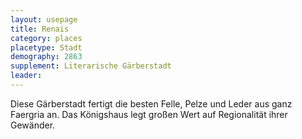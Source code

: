 ```yaml
---
layout: usepage
title: Renais
category: places
placetype: Stadt
demography: 2863
supplement: Literarische Gärberstadt
leader: 
---
```


Diese Gärberstadt fertigt die besten Felle, Pelze und Leder aus ganz Faergria an. Das Königshaus legt großen Wert auf
Regionalität ihrer Gewänder.